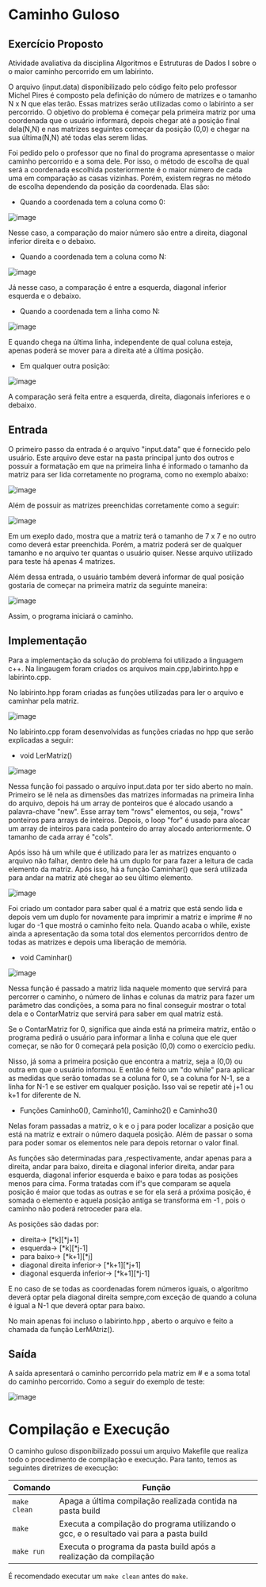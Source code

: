 # Caminho Guloso

## Exercício Proposto

Atividade avaliativa da disciplina Algoritmos e Estruturas de Dados I  sobre o o maior caminho percorrido em um labirinto.

O arquivo (input.data) disponibilizado pelo código feito pelo professor Michel Pires é composto pela definição do número de matrizes e o  tamanho N x N que elas terão. Essas matrizes serão utilizadas como o labirinto a ser percorrido. O objetivo do problema é começar pela primeira matriz por uma coordenada que o usuário informará, depois chegar até a posição final dela(N,N) e nas matrizes seguintes começar da posição (0,0) e chegar na sua última(N,N) até todas elas serem lidas. 

Foi pedido pelo o professor que no final do programa apresentasse o maior caminho percorrido e a soma dele. Por isso, o método de escolha de qual será a  coordenada escolhida posteriormente é o maior número de cada uma em comparação as casas vizinhas. Porém, existem regras no método de escolha dependendo da posição da coordenada. Elas são:

* Quando a coordenada tem a coluna como 0:

![image](https://user-images.githubusercontent.com/102706840/227315265-a74144e3-634b-463e-93ef-d961b1ed9b64.png)

Nesse caso, a comparação do maior número são entre a direita, diagonal inferior direita e o debaixo.

* Quando a coordenada tem a coluna como N:

![image](https://user-images.githubusercontent.com/102706840/227316777-9acb8586-fe4c-4762-b12e-a59c22478a49.png)

Já nesse caso, a comparação é entre a esquerda, diagonal inferior esquerda e o debaixo.

* Quando a coordenada tem a linha como N:

![image](https://user-images.githubusercontent.com/102706840/227317145-11dbcf69-1c90-439b-8dfd-30901d7f993d.png)

E quando chega na última linha, independente de qual coluna esteja, apenas poderá se mover para a direita até a última posição.

* Em qualquer outra posição:

![image](https://user-images.githubusercontent.com/102706840/227322545-78467ece-2dd7-4d43-9ae1-019d484b68a2.png)


A comparação será feita entre a esquerda, direita, diagonais inferiores e o debaixo.

## Entrada

O primeiro passo da entrada é o arquivo "input.data" que é fornecido pelo usuário. Este arquivo deve estar na pasta principal junto dos outros e possuir a formatação em que na primeira linha é informado o tamanho da matriz para ser lida corretamente no programa, como no exemplo abaixo:

![image](https://user-images.githubusercontent.com/102706840/227331829-14272194-db84-47ff-9a0c-caf8f7a9fe28.png)

Além de possuir as matrizes preenchidas corretamente como a seguir:

![image](https://user-images.githubusercontent.com/102706840/227332588-e9c73f61-5fd9-4947-8f01-f871b19a1c9c.png)

Em um exeplo dado, mostra que a matriz terá o tamanho de 7 x 7 e no outro como deverá estar preenchida. Porém, a matriz poderá ser de qualquer tamanho e no arquivo ter quantas o usuário quiser. Nesse arquivo utilizado para teste há apenas 4 matrizes.

Além dessa entrada, o usuário também deverá informar de qual posição gostaria de começar na primeira matriz da seguinte maneira: 

![image](https://user-images.githubusercontent.com/102706840/227334494-fb6943e3-b970-4282-93d4-b46dc02c7947.png)

Assim, o programa iniciará o caminho.

## Implementação

Para a implementação da solução do problema foi utilizado a linguagem c++. Na lingaugem foram criados os arquivos main.cpp,labirinto.hpp e labirinto.cpp.

No labirinto.hpp foram criadas as funções utilizadas para ler o arquivo e caminhar pela matriz.

![image](https://user-images.githubusercontent.com/102706840/227354545-b7065579-eb7a-4e4a-9dcc-9634c6fcb0d5.png)


No labirinto.cpp foram desenvolvidas as funções criadas no hpp que serão explicadas a seguir:

* void LerMatriz()

![image](https://user-images.githubusercontent.com/102706840/227361321-2e0f9e97-c341-48a6-98f9-dfba22a21ad6.png)


Nessa função foi passado o arquivo input.data por ter sido aberto no main. Primeiro se lê nela as dimensões das matrizes informadas na primeira linha do arquivo, depois há um array de ponteiros que é alocado usando a palavra-chave "new". Esse array tem "rows" elementos, ou seja, "rows" ponteiros para arrays de inteiros. Depois, o loop "for" é usado para alocar um array de inteiros para cada ponteiro do array alocado anteriormente. O tamanho de cada array é "cols".

Após isso há um while que é utilizado para ler as matrizes enquanto o arquivo não falhar, dentro dele há um duplo for para fazer a leitura de cada elemento da matriz. Após isso, há a função Caminhar() que será utilizada para andar na matriz até chegar ao seu último elemento.

![image](https://user-images.githubusercontent.com/102706840/227361762-993b6b27-df67-4627-a5a6-a645103ccbab.png)


Foi criado um contador para saber qual é a matriz que está sendo lida e depois vem um duplo for novamente para imprimir a matriz e imprime # no lugar do -1 que mostrá o caminho feito nela. Quando acaba o while, existe ainda a apresentação da soma total dos elementos percorridos dentro de todas as matrizes e depois uma liberação de memória.

* void Caminhar()

![image](https://user-images.githubusercontent.com/102706840/227357648-1a16b99a-2c99-45b4-a6e8-e9740cdc50c9.png)



Nessa função é passado a matriz lida naquele momento que servirá para percorrer o caminho, o número de linhas e colunas da matriz para fazer um parâmetro das condições, a soma para no final conseguir mostrar o total dela e o ContarMatriz que servirá para saber em qual matriz está.

Se o ContarMatriz for 0, significa que ainda está na primeira matriz, então o programa pedirá o usuário para informar a linha e coluna que ele quer começar, se não for 0 começará pela posição (0,0) como o exercício pediu.

Nisso, já soma a primeira posição que encontra a matriz, seja a (0,0) ou outra em que o usuário informou. E então é feito um "do while" para aplicar as medidas que serão tomadas se a coluna for 0, se a coluna for N-1, se a linha for N-1 e se estiver em qualquer posição. Isso vai se repetir até j+1 ou k+1 for diferente de N.

* Funções Caminho0(), Caminho1(), Caminho2() e Caminho3()

Nelas foram passadas a matriz, o k e o j para poder localizar a posição que está na matriz e extrair o número daquela posição. Além de passar o soma para poder somar os elementos nele para depois retornar o valor final.

As funções são determinadas para ,respectivamente, andar apenas para a direita, andar para baixo, direita e diagonal inferior direita, andar para esquerda, diagonal inferior esquerda e baixo e para todas as posições menos para cima. Forma tratadas com if's que comparam se aquela posição é maior que todas as outras e se for ela será a próxima posição, é somada o elemento e aquela posição antiga se transforma em -1 , pois o caminho não poderá retroceder para ela.

As posições são dadas por:

* direita-> [*k][*j+1]
* esquerda-> [*k][*j-1]
* para baixo-> [*k+1][*j]
* diagonal direita inferior-> [*k+1][*j+1]
* diagonal esquerda inferior-> [*k+1][*j-1]

E no caso de se todas as coordenadas forem números iguais, o algoritmo deverá optar pela diagonal direita sempre,com exceção de quando a coluna é igual a N-1 que deverá optar para baixo.

No main apenas foi incluso o labirinto.hpp , aberto o arquivo e feito a chamada da função LerMAtriz().

## Saída

A saída apresentará o caminho percorrido pela matriz em # e a soma total do caminho percorrido. Como a seguir do exemplo de teste:

![image](https://user-images.githubusercontent.com/102706840/227360261-61945599-5ca8-422b-baf2-e693af5ead00.png)



# Compilação e Execução

O caminho guloso disponibilizado possui um arquivo Makefile que realiza todo o procedimento de compilação e execução. Para tanto, temos as seguintes diretrizes de execução:


| Comando                |Função                                                                                           |                     
| -----------------------| ------------------------------------------------------------------------------------------------- |
|  `make clean`          | Apaga a última compilação realizada contida na pasta build                                        |
|  `make`                | Executa a compilação do programa utilizando o gcc, e o resultado vai para a pasta build           |
|  `make run`            | Executa o programa da pasta build após a realização da compilação                                 |

É recomendado executar um `make clean` antes do `make`.
